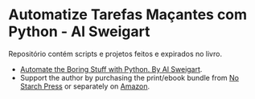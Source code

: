 # Automatize Tarefas Maçantes com Python - Al Sweigart

Repositório contém scripts e projetos feitos e expirados no livro.

- [Automate the Boring Stuff with Python. By Al Sweigart](https://automatetheboringstuff.com/).
- Support the author by purchasing the print/ebook bundle from [No Starch Press](https://www.nostarch.com/automatestuff) or separately on [Amazon](http://www.amazon.com/gp/product/1593275994/ref=as_li_tl?ie=UTF8&camp=1789&creative=9325&creativeASIN=1593275994&linkCode=as2&tag=playwithpyth-20&linkId=HDM7V3T6RHC5VVN4).
